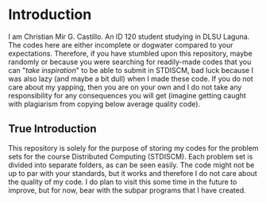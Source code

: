 # Introduction

I am Christian Mir G. Castillo. An ID 120 student studying in DLSU Laguna. The codes here are either incomplete or dogwater compared to your expectations. Therefore, if you have stumbled upon this repository, maybe randomly or because you were searching for readily-made codes that you can "*take inspiration*" to be able to submit in STDISCM, bad luck because I was also lazy (and maybe a bit dull) when I made these code. If you do not care about my yapping, then you are on your own and I do not take any responsibility for any consequences you will get (imagine getting caught with plagiarism from copying below average quality code).


## True Introduction

This repository is solely for the purpose of storing my codes for the problem sets for the course Distributed Computing (STDISCM). Each problem set is divided into separate folders, as can be seen easily. The code might not be up to par with your standards, but it works and therefore I do not care about the quality of my code. I do plan to visit this some time in the future to improve, but for now, bear with the subpar programs that I have created.
